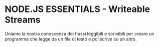 # NODE.JS ESSENTIALS - Writeable Streams

Uniamo la nostra conoscenza dei flussi leggibili e scrivibili per creare un programma che legge da un file di testo e poi scrive su un altro.